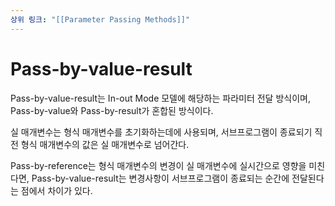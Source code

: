 ```yaml
---
상위 링크: "[[Parameter Passing Methods]]"
---
```

# Pass-by-value-result
Pass-by-value-result는 In-out Mode 모델에 해당하는 파라미터 전달 방식이며, Pass-by-value와 Pass-by-result가 혼합된 방식이다.

실 매개변수는 형식 매개변수를 초기화하는데에 사용되며, 서브프로그램이 종료되기 직전 형식 매개변수의 값은 실 매개변수로 넘어간다.

Pass-by-reference는 형식 매개변수의 변경이 실 매개변수에 실시간으로 영향을 미친다면, Pass-by-value-result는 변경사항이 서브프로그램이 종료되는 순간에 전달된다는 점에서 차이가 있다.